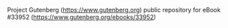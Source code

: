 Project Gutenberg (https://www.gutenberg.org) public repository for eBook #33952 (https://www.gutenberg.org/ebooks/33952)
